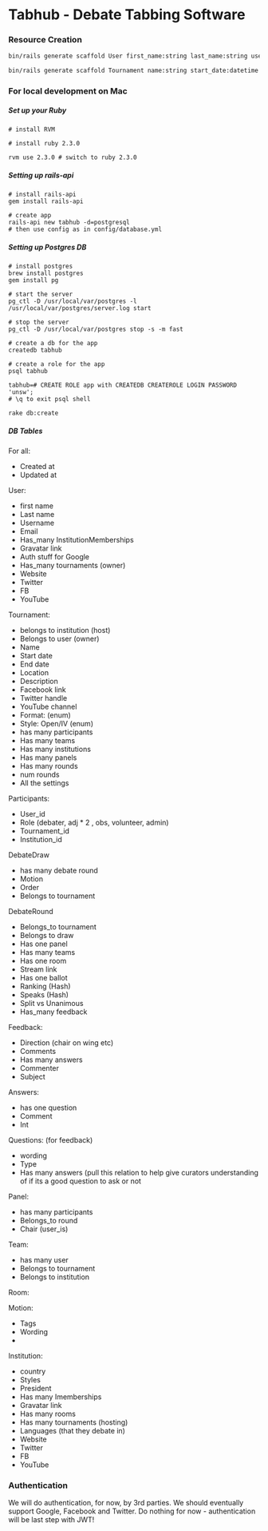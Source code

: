 # Tabhub - Debate Tabbing Software

### Resource Creation
```bash
bin/rails generate scaffold User first_name:string last_name:string username:string{24}:uniq email:string:uniq

bin/rails generate scaffold Tournament name:string start_date:datetime end_date:datetime location:string description:text debate_format:string tournament_type:string number_of_rounds:integer owner_id:integer institution_id:integer
```

### For local development on Mac

##### Set up your Ruby

```
# install RVM

# install ruby 2.3.0

rvm use 2.3.0 # switch to ruby 2.3.0
````

##### Setting up rails-api
```
# install rails-api
gem install rails-api

# create app
rails-api new tabhub -d=postgresql
# then use config as in config/database.yml
```

##### Setting up Postgres DB
```
# install postgres
brew install postgres
gem install pg

# start the server
pg_ctl -D /usr/local/var/postgres -l /usr/local/var/postgres/server.log start

# stop the server
pg_ctl -D /usr/local/var/postgres stop -s -m fast

# create a db for the app
createdb tabhub

# create a role for the app
psql tabhub

tabhub=# CREATE ROLE app with CREATEDB CREATEROLE LOGIN PASSWORD 'unsw';
# \q to exit psql shell

rake db:create
```

##### DB Tables

For all:
- Created at
- Updated at

User:
- first name
- Last name
- Username
- Email
- Has_many InstitutionMemberships
- Gravatar link
- Auth stuff for Google
- Has_many tournaments (owner)
- Website
- Twitter
- FB
- YouTube

Tournament:
- belongs to institution (host)
- Belongs to user (owner)
- Name
- Start date
- End date
- Location
- Description
- Facebook link
- Twitter handle
- YouTube channel
- Format: (enum)
- Style: Open/IV (enum)
- has many participants
- Has many teams
- Has many institutions
- Has many panels
- Has many rounds
- num rounds
- All the settings

Participants:
- User_id
- Role (debater, adj * 2 , obs, volunteer, admin)
- Tournament_id
- Institution_id

DebateDraw
- has many debate round
- Motion
- Order
- Belongs to tournament

DebateRound
- Belongs_to tournament
- Belongs to draw
- Has one panel
- Has many teams
- Has one room
- Stream link
- Has one ballot
- Ranking (Hash)
- Speaks (Hash)
- Split vs Unanimous
- Has_many feedback

Feedback:
- Direction (chair on wing etc)
- Comments
- Has many answers
- Commenter
- Subject

Answers:
- has one question
- Comment
- Int

Questions: (for feedback)
- wording
- Type
- Has many answers (pull this relation to help give curators understanding of if its a good question to ask or not

Panel:
- has many participants
- Belongs_to round
- Chair (user_is)

Team:
- has many user
- Belongs to tournament
- Belongs to institution

Room:

Motion:
- Tags
- Wording
-

Institution:
- country
- Styles
- President
- Has many Imemberships
- Gravatar link
- Has many rooms
- Has many tournaments (hosting)
- Languages (that they debate in)
- Website
- Twitter
- FB
- YouTube

### Authentication
We will do authentication, for now, by 3rd parties.
We should eventually support Google, Facebook and Twitter.
Do nothing for now - authentication will be last step with JWT!

